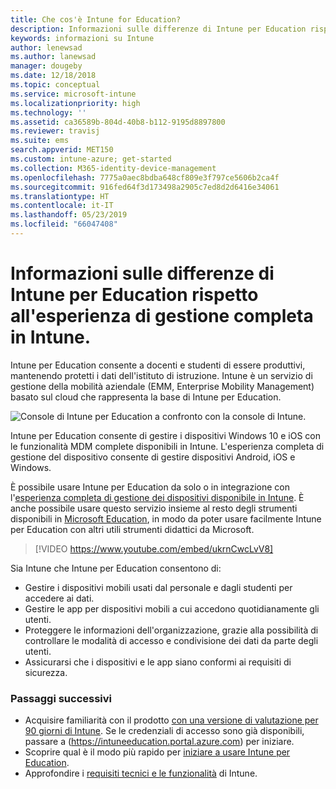 ```yaml
---
title: Che cos'è Intune for Education?
description: Informazioni sulle differenze di Intune per Education rispetto all'esperienza di gestione completa di .
keywords: informazioni su Intune
author: lenewsad
ms.author: lanewsad
manager: dougeby
ms.date: 12/18/2018
ms.topic: conceptual
ms.service: microsoft-intune
ms.localizationpriority: high
ms.technology: ''
ms.assetid: ca36589b-804d-40b8-b112-9195d8897800
ms.reviewer: travisj
ms.suite: ems
search.appverid: MET150
ms.custom: intune-azure; get-started
ms.collection: M365-identity-device-management
ms.openlocfilehash: 7775a0aec8bdba648cf809e3f797ce5606b2ca4f
ms.sourcegitcommit: 916fed64f3d173498a2905c7ed8d2d6416e34061
ms.translationtype: HT
ms.contentlocale: it-IT
ms.lasthandoff: 05/23/2019
ms.locfileid: "66047408"
---
```

# <a name="how-is-intune-for-education-different-from-the-full-device-management-experience-in-intune"></a>Informazioni sulle differenze di Intune per Education rispetto all'esperienza di gestione completa in Intune.

Intune per Education consente a docenti e studenti di essere produttivi, mantenendo protetti i dati dell'istituto di istruzione. Intune è un servizio di gestione della mobilità aziendale (EMM, Enterprise Mobility Management) basato sul cloud che rappresenta la base di Intune per Education.

![Console di Intune per Education a confronto con la console di Intune.](./media/intune-azure-vs-intuneEDU.png)

Intune per Education consente di gestire i dispositivi Windows 10 e iOS con le funzionalità MDM complete disponibili in Intune. L'esperienza completa di gestione del dispositivo consente di gestire dispositivi Android, iOS e Windows.  

È possibile usare Intune per Education da solo o in integrazione con l'[esperienza completa di gestione dei dispositivi disponibile in Intune](introduction-intune.md). È anche possibile usare questo servizio insieme al resto degli strumenti disponibili in [Microsoft Education](https://microsoft.com/education), in modo da poter usare facilmente Intune per Education con altri utili strumenti didattici da Microsoft.  

> [!VIDEO https://www.youtube.com/embed/ukrnCwcLvV8]

Sia Intune che Intune per Education consentono di:
* Gestire i dispositivi mobili usati dal personale e dagli studenti per accedere ai dati.
* Gestire le app per dispositivi mobili a cui accedono quotidianamente gli utenti.
* Proteggere le informazioni dell'organizzazione, grazie alla possibilità di controllare le modalità di accesso e condivisione dei dati da parte degli utenti.
* Assicurarsi che i dispositivi e le app siano conformi ai requisiti di sicurezza.

### <a name="next-steps"></a>Passaggi successivi
* Acquisire familiarità con il prodotto [con una versione di valutazione per 90 giorni di Intune](https://signup.microsoft.com/Signup?OfferId=5eec053c-cc40-4cd5-a06a-ea8d75cf2686&ali=1). Se le credenziali di accesso sono già disponibili, passare a (https://intuneeducation.portal.azure.com) per iniziare.
* Scoprire qual è il modo più rapido per [iniziare a usare Intune per Education](/intune-education/what-is-express-configuration).
* Approfondire i [requisiti tecnici e le funzionalità](/intune/supported-devices-browsers) di Intune.
